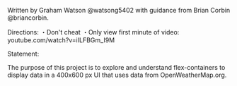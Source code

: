 Written by Graham Watson @watsong5402 with guidance from Brian Corbin @briancorbin.

Directions:
・Don't cheat
・Only view first minute of video: youtube.com/watch?v=iILFBGm_I9M

Statement:

The purpose of this project is to explore and understand flex-containers to display data in a 400x600 px UI that uses data from OpenWeatherMap.org.
